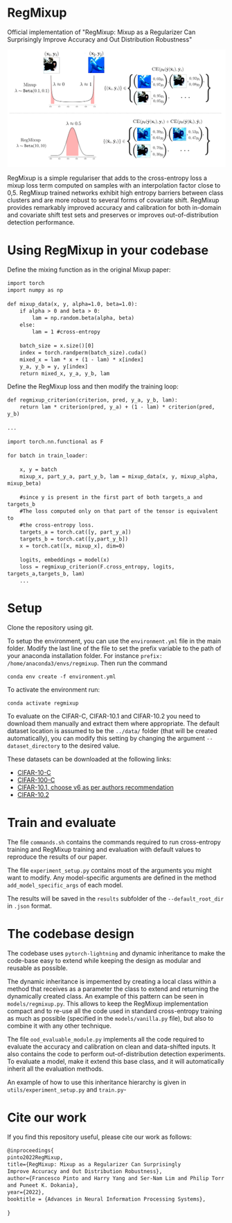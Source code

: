 # RegMixup
Official implementation of "RegMixup: Mixup as a Regularizer Can Surprisingly
Improve Accuracy and Out Distribution Robustness"

![Diagram illustrating the difference between Mixup and RegMixup](diagram.png "Title")

RegMixup is a simple regulariser that adds to the cross-entropy loss a mixup loss term computed on samples with an interpolation factor close to 0,5.
RegMixup trained networks exhibit high entropy barriers between class clusters and are more robust to several forms of covariate shift.
RegMixup provides remarkably improved accuracy and calibration for both in-domain and covariate shift test sets and preserves or improves out-of-distribution detection performance. 

# Using RegMixup in your codebase

Define the mixing function as in the original Mixup paper:
```
import torch
import numpy as np

def mixup_data(x, y, alpha=1.0, beta=1.0):
    if alpha > 0 and beta > 0:
        lam = np.random.beta(alpha, beta)
    else:
        lam = 1 #cross-entropy

    batch_size = x.size()[0]
    index = torch.randperm(batch_size).cuda()
    mixed_x = lam * x + (1 - lam) * x[index] 
    y_a, y_b = y, y[index]
    return mixed_x, y_a, y_b, lam
```

Define the RegMixup loss and then modify the training loop:
```
def regmixup_criterion(criterion, pred, y_a, y_b, lam):
    return lam * criterion(pred, y_a) + (1 - lam) * criterion(pred, y_b)

...

import torch.nn.functional as F

for batch in train_loader:

    x, y = batch
    mixup_x, part_y_a, part_y_b, lam = mixup_data(x, y, mixup_alpha, mixup_beta)
    
    #since y is present in the first part of both targets_a and targets_b
    #The loss computed only on that part of the tensor is equivalent to 
    #the cross-entropy loss.
    targets_a = torch.cat([y, part_y_a])
    targets_b = torch.cat([y,part_y_b])
    x = torch.cat([x, mixup_x], dim=0)
    
    logits, embeddings = model(x)
    loss = regmixup_criterion(F.cross_entropy, logits, targets_a,targets_b, lam)
    ...
```
# Setup
Clone the repository using git.

To setup the environment, you can use the `environment.yml` file in the main folder. 
Modify the last line of the file to set the prefix variable to the path of your anaconda installation folder. 
For instance `prefix: /home/anaconda3/envs/regmixup`. Then run the command 

```
conda env create -f environment.yml
```
To activate the environment run:
```
conda activate regmixup
```

To evaluate on the CIFAR-C, CIFAR-10.1 and CIFAR-10.2 you need to download them manually and extract them where appropriate. The default dataset
location is assumed to be the `../data/` folder (that will be created automatically), you can modify this setting by changing the 
argument `--dataset_directory` to the desired value.

These datasets can be downloaded at the following links:
- [CIFAR-10-C](https://zenodo.org/record/2535967#.Yg-2v1vP3mE/)
- [CIFAR-100-C](https://zenodo.org/record/3555552#.Yg-2v1vP3mE/)
- [CIFAR-10.1, choose v6 as per authors recommendation](https://github.com/modestyachts/CIFAR-10.1/)
- [CIFAR-10.2](https://github.com/modestyachts/cifar-10.2/)

# Train and evaluate

The file `commands.sh` contains the commands required to run cross-entropy training and RegMixup training and evaluation with default values to reproduce the results of our paper.

The file `experiment_setup.py` contains most of the arguments you might want to modify. Any model-specific arguments are defined in the method `add_model_specific_args` of each model.

The results will be saved in the `results` subfolder of the `--default_root_dir` in `.json` format. 
# The codebase design
The codebase uses `pytorch-lightning` and dynamic inheritance to make the code-base easy to extend while keeping the design
as modular and reusable as possible. 

The dynamic inheritance is impemented by creating a local class within a method that receives as a parameter the class to extend and returning the dynamically created class. An example of this pattern can be seen in `models/regmixup.py`.
This allows to keep the RegMixup implementation compact and to re-use all the code used in standard cross-entropy training as much as possible (specified in the `models/vanilla.py` file), but also to combine it with any other technique.

The file `ood_evaluable_module.py` implements all the code required to evaluate the 
accuracy and calibration on clean and data-shifted inputs. It also contains the code to perform out-of-distribution detection experiments. 
To evaluate a model, make it extend this base class, and it will automatically inherit all the evaluation methods. 

An example of how to use this inheritance hierarchy is given in `utils/experiment_setup.py` and `train.py`-

# Cite our work


If you find this repository useful, please cite our work as follows:
```
@inproceedings{
pinto2022RegMixup,
title={RegMixup: Mixup as a Regularizer Can Surprisingly
Improve Accuracy and Out Distribution Robustness},
author={Francesco Pinto and Harry Yang and Ser-Nam Lim and Philip Torr and Puneet K. Dokania},
year={2022},
booktitle = {Advances in Neural Information Processing Systems},

}
```
